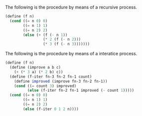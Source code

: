 The following is the procedure by means of a recursive process.
```scheme
(define (f n)
  (cond ((= n 0) 0)
        ((= n 1) 1)
        ((= n 2) 2)
        (else (+ (f (- n 1))
                 (* 2 (f (- n 2)))
                 (* 3 (f (- n 3)))))))
```

The following is the procedure by means of a interatice process.
```scheme
(define (f n)
  (define (improve a b c)
    (+ (* 3 a) (* 2 b) c))
  (define (f-iter fn-3 fn-2 fn-1 count)
    (define improved (improve fn-3 fn-2 fn-1))
    (cond ((= count 3) improved)
          (else (f-iter fn-2 fn-1 improved (- count 1)))))
  (cond ((= n 0) 0)
        ((= n 1) 1)
        ((= n 2) 2)
        (else (f-iter 0 1 2 n))))
```

